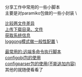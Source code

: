 分享工作中常用的一些小脚本 \
主要是对paramiko包做的一些小封装 \

[比较两文件差异](https://github.com/lnytx/devpos_simple/blob/master/tool_paramiko/compare_two_files.py) \
[上传下载目录、文件](https://github.com/lnytx/devpos_simple/blob/master/tool_paramiko/down_up_files.py) \
[获取系统信息](https://github.com/lnytx/devpos_simple/blob/master/tool_paramiko/get_system_info.py) \
[loggong模式做一般性配置](https://github.com/lnytx/devpos_simple/blob/master/tool_paramiko/loggingclass.py) \

[最常用的:远端多命令执行脚本](https://github.com/lnytx/devpos_simple/blob/master/tool_paramiko/run_mult_cmds.py) \
[configobj包的使用](https://github.com/lnytx/devpos_simple/blob/master/tool_paramiko/use_configobj.py) \
[configparser包的使用(不能追加内容)](https://github.com/lnytx/devpos_simple/blob/master/tool_paramiko/use_configparser.py) \
其他的就随便看看了
